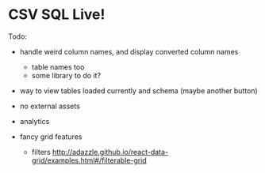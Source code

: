 # CSV SQL Live!

Todo:

- handle weird column names, and display converted column names
  - table names too
  - some library to do it?
- way to view tables loaded currently and schema (maybe another button)

- no external assets
- analytics
- fancy grid features
  - filters http://adazzle.github.io/react-data-grid/examples.html#/filterable-grid

